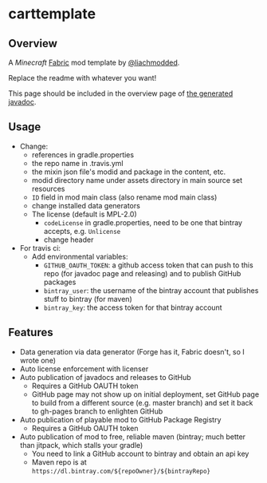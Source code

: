 # carttemplate

## Overview

A *Minecraft* [Fabric](https://github.com/FabricMC) mod template by [@liachmodded](https://github.com/liachmodded).

Replace the readme with whatever you want!

This page should be included in the overview page of [the generated javadoc](https://liachmodded.github.io/carttemplate).

## Usage
- Change:
  - references in gradle.properties
  - the repo name in .travis.yml
  - the mixin json file's modid and package in the content, etc.
  - modid directory name under assets directory in main source set resources
  - `ID` field in mod main class (also rename mod main class)
  - change installed data generators
  - The license (default is MPL-2.0)
    - `codeLicense` in gradle.properties, need to be one that bintray accepts, e.g. `Unlicense`
    - change header
- For travis ci:
  - Add environmental variables:
    - `GITHUB_OAUTH_TOKEN`: a github access token that can push to this repo (for javadoc page and releasing) and to publish GitHub packages
    - `bintray_user`: the username of the bintray account that publishes stuff to bintray (for maven)
    - `bintray_key`: the access token for that bintray account

## Features
- Data generation via data generator (Forge has it, Fabric doesn't, so I wrote one)
- Auto license enforcement with licenser
- Auto publication of javadocs and releases to GitHub
  - Requires a GitHub OAUTH token
  - GitHub page may not show up on initial deployment, set GitHub page to build from a different source (e.g. master branch) and set it back to gh-pages branch to enlighten GitHub
- Auto publication of playable mod to GitHub Package Registry
  - Requires a GitHub OAUTH token
- Auto publication of mod to free, reliable maven (bintray; much better than jitpack, which stalls your gradle)
  - You need to link a GitHub account to bintray and obtain an api key
  - Maven repo is at `https://dl.bintray.com/${repoOwner}/${bintrayRepo}`
